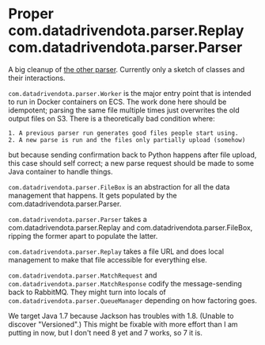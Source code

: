 # Proper com.datadrivendota.parser.Replay com.datadrivendota.parser.Parser

A big cleanup of [the other parser](https://github.com/bwarren2/replay_parser).  Currently only a sketch of classes and their interactions.

`com.datadrivendota.parser.Worker` is the major entry point that is intended to run in Docker containers on ECS.  The work done here should be idempotent; parsing the same file multiple times just overwrites the old output files on S3.  There is a theoretically bad condition where:

    1. A previous parser run generates good files people start using.
    2. A new parse is run and the files only partially upload (somehow)

but because sending confirmation back to Python happens after file upload, this case should self correct; a new parse request should be made to some Java container to handle things.

`com.datadrivendota.parser.FileBox` is an abstraction for all the data management that happens.  It gets populated by the com.datadrivendota.parser.Parser.

`com.datadrivendota.parser.Parser` takes a com.datadrivendota.parser.Replay and com.datadrivendota.parser.FileBox, ripping the former apart to populate the latter.

`com.datadrivendota.parser.Replay` takes a file URL and does local management to make that file accessible for everything else.

`com.datadrivendota.parser.MatchRequest` and `com.datadrivendota.parser.MatchResponse` codify the message-sending back to RabbitMQ.  They might turn into locals of `com.datadrivendota.parser.QueueManager` depending on how factoring goes.

We target Java 1.7 because Jackson has troubles with 1.8.  (Unable to discover "Versioned".)  This might be fixable with more effort than I am putting in now, but I don't need 8 yet and 7 works, so 7 it is.